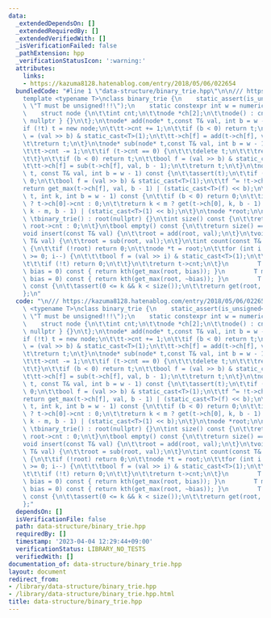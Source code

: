 ```yaml
---
data:
  _extendedDependsOn: []
  _extendedRequiredBy: []
  _extendedVerifiedWith: []
  _isVerificationFailed: false
  _pathExtension: hpp
  _verificationStatusIcon: ':warning:'
  attributes:
    links:
    - https://kazuma8128.hatenablog.com/entry/2018/05/06/022654
  bundledCode: "#line 1 \"data-structure/binary_trie.hpp\"\n\n/// https://kazuma8128.hatenablog.com/entry/2018/05/06/022654\n\
    template <typename T>\nclass binary_trie {\n    static_assert(is_unsigned<T>::value,\
    \ \"T must be unsigned!!!\");\n    static constexpr int w = numeric_limits<T>::digits;\n\
    \    struct node {\n\t\tint cnt;\n\t\tnode *ch[2];\n\t\tnode() : cnt(0), ch{ nullptr,\
    \ nullptr } {}\n\t};\n\tnode* add(node* t,const T& val, int b = w - 1) {\n\t\t\
    if (!t) t = new node;\n\t\tt->cnt += 1;\n\t\tif (b < 0) return t;\n\t\tbool f\
    \ = (val >> b) & static_cast<T>(1);\n\t\tt->ch[f] = add(t->ch[f], val, b - 1);\n\
    \t\treturn t;\n\t}\n\tnode* sub(node* t,const T& val, int b = w - 1) {\n\t\tassert(t);\n\
    \t\tt->cnt -= 1;\n\t\tif (t->cnt == 0) {\n\t\t\tdelete t;\n\t\t\treturn nullptr;\n\
    \t\t}\n\t\tif (b < 0) return t;\n\t\tbool f = (val >> b) & static_cast<T>(1);\n\
    \t\tt->ch[f] = sub(t->ch[f], val, b - 1);\n\t\treturn t;\n\t}\n\tnode* get_max(node*\
    \ t, const T& val, int b = w - 1) const {\n\t\tassert(t);\n\t\tif (b < 0) return\
    \ 0;\n\t\tbool f = (val >> b) & static_cast<T>(1);\n\t\tf ^= !t->ch[f];\n\t\t\
    return get_max(t->ch[f], val, b - 1) | (static_cast<T>(f) << b);\n\t}\n\tT get(node*\
    \ t, int k, int b = w - 1) const {\n\t\tif (b < 0) return 0;\n\t\tint m = t->ch[0]\
    \ ? t->ch[0]->cnt : 0;\n\t\treturn k < m ? get(t->ch[0], k, b - 1) : get(t->ch[1],\
    \ k - m, b - 1) | (static_cast<T>(1) << b);\n\t}\n\tnode *root;\n\npublic:\n \
    \ \tbinary_trie() : root(nullptr) {}\n\tint size() const {\n\t\treturn root ?\
    \ root->cnt : 0;\n\t}\n\tbool empty() const {\n\t\treturn size() == 0;\n\t}\n\t\
    void insert(const T& val) {\n\t\troot = add(root, val);\n\t}\n\tvoid erase(const\
    \ T& val) {\n\t\troot = sub(root, val);\n\t}\n\tint count(const T& val) const\
    \ {\n\t\tif (!root) return 0;\n\t\tnode *t = root;\n\t\tfor (int i = w - 1; i\
    \ >= 0; i--) {\n\t\t\tbool f = (val >> i) & static_cast<T>(1);\n\t\t\tt = t->ch[f];\n\
    \t\t\tif (!t) return 0;\n\t\t}\n\t\treturn t->cnt;\n\t}\n        T max_element(T\
    \ bias = 0) const { return kth(get_max(root, bias)); }\n        T min_element(T\
    \ bias = 0) const { return kth(get_max(root, ~bias)); }\n        T kth(int k)\
    \ const {\n\t\tassert(0 <= k && k < size());\n\t\treturn get(root, k);\n\t}\n\
    };\n"
  code: "\n/// https://kazuma8128.hatenablog.com/entry/2018/05/06/022654\ntemplate\
    \ <typename T>\nclass binary_trie {\n    static_assert(is_unsigned<T>::value,\
    \ \"T must be unsigned!!!\");\n    static constexpr int w = numeric_limits<T>::digits;\n\
    \    struct node {\n\t\tint cnt;\n\t\tnode *ch[2];\n\t\tnode() : cnt(0), ch{ nullptr,\
    \ nullptr } {}\n\t};\n\tnode* add(node* t,const T& val, int b = w - 1) {\n\t\t\
    if (!t) t = new node;\n\t\tt->cnt += 1;\n\t\tif (b < 0) return t;\n\t\tbool f\
    \ = (val >> b) & static_cast<T>(1);\n\t\tt->ch[f] = add(t->ch[f], val, b - 1);\n\
    \t\treturn t;\n\t}\n\tnode* sub(node* t,const T& val, int b = w - 1) {\n\t\tassert(t);\n\
    \t\tt->cnt -= 1;\n\t\tif (t->cnt == 0) {\n\t\t\tdelete t;\n\t\t\treturn nullptr;\n\
    \t\t}\n\t\tif (b < 0) return t;\n\t\tbool f = (val >> b) & static_cast<T>(1);\n\
    \t\tt->ch[f] = sub(t->ch[f], val, b - 1);\n\t\treturn t;\n\t}\n\tnode* get_max(node*\
    \ t, const T& val, int b = w - 1) const {\n\t\tassert(t);\n\t\tif (b < 0) return\
    \ 0;\n\t\tbool f = (val >> b) & static_cast<T>(1);\n\t\tf ^= !t->ch[f];\n\t\t\
    return get_max(t->ch[f], val, b - 1) | (static_cast<T>(f) << b);\n\t}\n\tT get(node*\
    \ t, int k, int b = w - 1) const {\n\t\tif (b < 0) return 0;\n\t\tint m = t->ch[0]\
    \ ? t->ch[0]->cnt : 0;\n\t\treturn k < m ? get(t->ch[0], k, b - 1) : get(t->ch[1],\
    \ k - m, b - 1) | (static_cast<T>(1) << b);\n\t}\n\tnode *root;\n\npublic:\n \
    \ \tbinary_trie() : root(nullptr) {}\n\tint size() const {\n\t\treturn root ?\
    \ root->cnt : 0;\n\t}\n\tbool empty() const {\n\t\treturn size() == 0;\n\t}\n\t\
    void insert(const T& val) {\n\t\troot = add(root, val);\n\t}\n\tvoid erase(const\
    \ T& val) {\n\t\troot = sub(root, val);\n\t}\n\tint count(const T& val) const\
    \ {\n\t\tif (!root) return 0;\n\t\tnode *t = root;\n\t\tfor (int i = w - 1; i\
    \ >= 0; i--) {\n\t\t\tbool f = (val >> i) & static_cast<T>(1);\n\t\t\tt = t->ch[f];\n\
    \t\t\tif (!t) return 0;\n\t\t}\n\t\treturn t->cnt;\n\t}\n        T max_element(T\
    \ bias = 0) const { return kth(get_max(root, bias)); }\n        T min_element(T\
    \ bias = 0) const { return kth(get_max(root, ~bias)); }\n        T kth(int k)\
    \ const {\n\t\tassert(0 <= k && k < size());\n\t\treturn get(root, k);\n\t}\n\
    };"
  dependsOn: []
  isVerificationFile: false
  path: data-structure/binary_trie.hpp
  requiredBy: []
  timestamp: '2023-04-04 12:29:44+09:00'
  verificationStatus: LIBRARY_NO_TESTS
  verifiedWith: []
documentation_of: data-structure/binary_trie.hpp
layout: document
redirect_from:
- /library/data-structure/binary_trie.hpp
- /library/data-structure/binary_trie.hpp.html
title: data-structure/binary_trie.hpp
---
```

